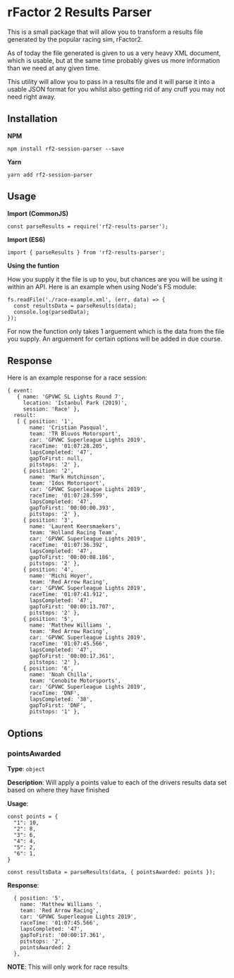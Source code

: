 # rFactor 2 Results Parser
This is a small package that will allow you to transform a results file generated by the popular racing sim, rFactor2.

As of today the file generated is given to us a very heavy XML document, which is usable, but at the same time probably gives us more information than we need at any given time.

This utility will allow you to pass in a results file and it will parse it into a usable JSON format for you whilst also getting rid of any cruff you may not need right away.

## Installation

**NPM**
```
npm install rf2-session-parser --save
```

**Yarn**
```
yarn add rf2-session-parser
```

## Usage

**Import (CommonJS)**
```
const parseResults = require('rf2-results-parser');
```

**Import (ES6)**
```
import { parseResults } from 'rf2-results-parser';
```

**Using the funtion**

How you supply it the file is up to you, but chances are you will be using it within an API. Here is an example when using Node's FS module:
```
fs.readFile('./race-example.xml', (err, data) => {
  const resultsData = parseResults(data);
  console.log(parsedData);
});

```

For now the function only takes 1 arguement which is the data from the file you supply. An arguement for certain options will be added in due course.

## Response

Here is an example response for a race session:

```
{ event: 
   { name: 'GPVWC SL Lights Round 7',
     location: 'Istanbul Park (2019)',
     session: 'Race' },
  result: 
   [ { position: '1',
       name: 'Cristian Pasqual',
       team: 'TR Bluvos Motorsport',
       car: 'GPVWC Superleague Lights 2019',
       raceTime: '01:07:28.205',
       lapsCompleted: '47',
       gapToFirst: null,
       pitstops: '2' },
     { position: '2',
       name: 'Mark Hutchinson',
       team: 'Idos Motorsport',
       car: 'GPVWC Superleague Lights 2019',
       raceTime: '01:07:28.599',
       lapsCompleted: '47',
       gapToFirst: '00:00:00.393',
       pitstops: '2' },
     { position: '3',
       name: 'Laurent Keersmaekers',
       team: 'Holland Racing Team',
       car: 'GPVWC Superleague Lights 2019',
       raceTime: '01:07:36.392',
       lapsCompleted: '47',
       gapToFirst: '00:00:08.186',
       pitstops: '2' },
     { position: '4',
       name: 'Michi Hoyer',
       team: 'Red Arrow Racing',
       car: 'GPVWC Superleague Lights 2019',
       raceTime: '01:07:41.912',
       lapsCompleted: '47',
       gapToFirst: '00:00:13.707',
       pitstops: '2' },
     { position: '5',
       name: 'Matthew Williams ',
       team: 'Red Arrow Racing',
       car: 'GPVWC Superleague Lights 2019',
       raceTime: '01:07:45.566',
       lapsCompleted: '47',
       gapToFirst: '00:00:17.361',
       pitstops: '2' },
     { position: '6',
       name: 'Noah Chilla',
       team: 'Cenobite Motorsports',
       car: 'GPVWC Superleague Lights 2019',
       raceTime: 'DNF',
       lapsCompleted: '38',
       gapToFirst: 'DNF',
       pitstops: '1' },
```

## Options

### pointsAwarded

**Type**: `object`

**Description**: Will apply a points value to each of the drivers results data set based on where they have finished

**Usage**:
```
const points = {
  "1": 10,
  "2": 8,
  "3": 6,
  "4": 4,
  "5": 2,
  "6": 1,
}

const resultsData = parseResults(data, { pointsAwarded: points });
```

**Response**:
```
  { position: '5',
    name: 'Matthew Williams ',
    team: 'Red Arrow Racing',
    car: 'GPVWC Superleague Lights 2019',
    raceTime: '01:07:45.566',
    lapsCompleted: '47',
    gapToFirst: '00:00:17.361',
    pitstops: '2',
    pointsAwarded: 2
  },
```

**NOTE**: This will only work for race results
